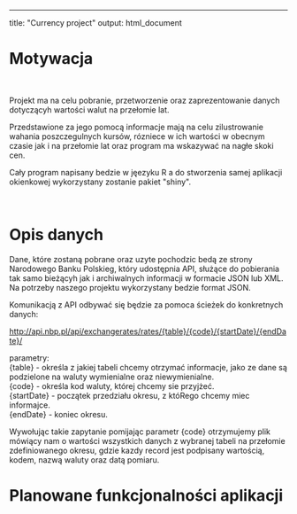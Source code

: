 ---
title: "Currency project"
output: html_document

# Motywacja  

</br>

Projekt ma na celu pobranie, przetworzenie oraz zaprezentowanie danych dotyczącyh wartości walut na przełomie lat.
  
Przedstawione za jego pomocą informacje mają na celu zilustrowanie wahania poszczegulnych kursów, rózniece w ich wartości w obecnym czasie jak i na przełomie lat oraz program ma wskazywać na nagłe skoki cen.

Cały program napisany bedzie w jęezyku R a do stworzenia samej aplikacji okienkowej wykorzystany zostanie pakiet "shiny".


</br>

# Opis danych

Dane, które zostaną pobrane oraz uzyte pochodzic bedą ze strony Narodowego Banku Polskieg, który udostępnia API, służące do pobierania tak samo bieżącyh jak i archiwalnych informacji w formacie JSON lub XML. Na potrzeby naszego projektu wykorzystany bedzie format JSON.  
  
Komunikacją z API odbywać się będzie za pomoca ścieżek do konkretnych danych:  
  
<span style="color:blue">http://api.nbp.pl/api/exchangerates/rates/{table}/{code}/{startDate}/{endDate}/</span>  
  
parametry:  
{table} - określa z jakiej tabeli chcemy otrzymać informacje, jako ze dane są podzielone na waluty wymienialne oraz niewymienialne.  
{code} - określa kod waluty, której chcemy sie przyjżeć.  
{startDate} - początek przedziału okresu, z któRego chcemy miec informajce.  
{endDate} - koniec okresu.  
  
Wywołując takie zapytanie pomijając parametr {code} otrzymujemy plik mówiący nam o wartości wszystkich danych z wybranej tabeli na przełomie zdefiniowanego okresu, gdzie kazdy record jest podpisany wartością, kodem, nazwą waluty oraz datą pomiaru.  

# Planowane funkcjonalności aplikacji
